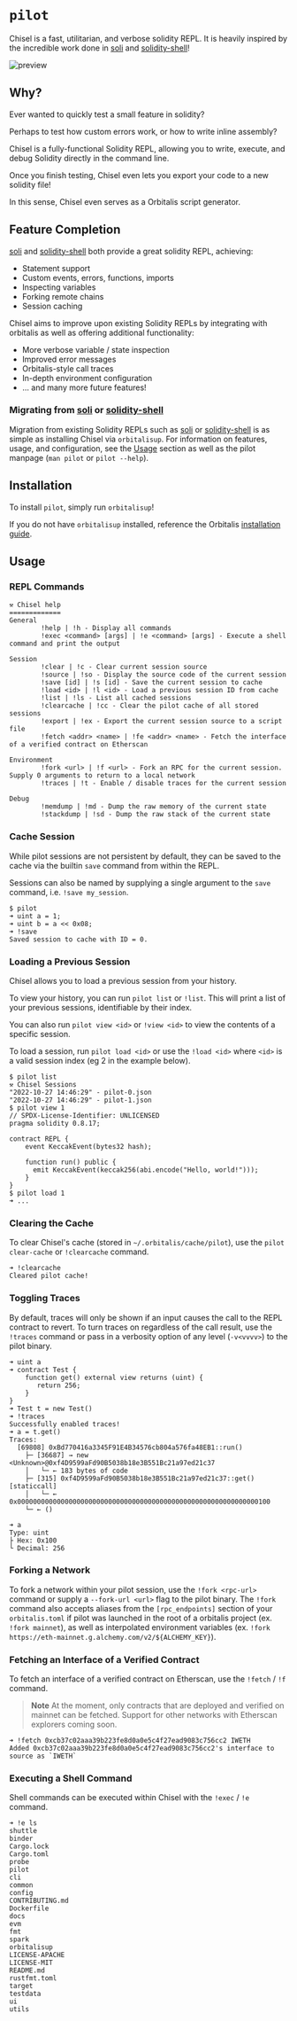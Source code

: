 # `pilot`

Chisel is a fast, utilitarian, and verbose solidity REPL. It is heavily inspired by the incredible work done in [soli](https://github.com/jpopesculian/soli) and [solidity-shell](https://github.com/tintinweb/solidity-shell)!

![preview](./assets/preview.gif)

## Why?

Ever wanted to quickly test a small feature in solidity?

Perhaps to test how custom errors work, or how to write inline assembly?

Chisel is a fully-functional Solidity REPL, allowing you to write, execute, and debug Solidity directly in the command line.

Once you finish testing, Chisel even lets you export your code to a new solidity file!

In this sense, Chisel even serves as a Orbitalis script generator.

## Feature Completion

[soli](https://github.com/jpopesculian/soli) and [solidity-shell](https://github.com/tintinweb/solidity-shell) both provide a great solidity REPL, achieving:

- Statement support
- Custom events, errors, functions, imports
- Inspecting variables
- Forking remote chains
- Session caching

Chisel aims to improve upon existing Solidity REPLs by integrating with orbitalis as well as offering additional functionality:

- More verbose variable / state inspection
- Improved error messages
- Orbitalis-style call traces
- In-depth environment configuration
- ... and many more future features!

### Migrating from [soli](https://github.com/jpopesculian/soli) or [solidity-shell](https://github.com/tintinweb/solidity-shell)

Migration from existing Solidity REPLs such as [soli](https://github.com/jpopesculian/soli) or [solidity-shell](https://github.com/tintinweb/solidity-shell) is as
simple as installing Chisel via `orbitalisup`. For information on features, usage, and configuration, see the [Usage](#usage) section as well as the pilot manpage (`man pilot` or `pilot --help`).

## Installation

To install `pilot`, simply run `orbitalisup`!

If you do not have `orbitalisup` installed, reference the Orbitalis [installation guide](../README.md#installation).

## Usage

### REPL Commands

```text
⚒️ Chisel help
=============
General
        !help | !h - Display all commands
        !exec <command> [args] | !e <command> [args] - Execute a shell command and print the output

Session
        !clear | !c - Clear current session source
        !source | !so - Display the source code of the current session
        !save [id] | !s [id] - Save the current session to cache
        !load <id> | !l <id> - Load a previous session ID from cache
        !list | !ls - List all cached sessions
        !clearcache | !cc - Clear the pilot cache of all stored sessions
        !export | !ex - Export the current session source to a script file
        !fetch <addr> <name> | !fe <addr> <name> - Fetch the interface of a verified contract on Etherscan

Environment
        !fork <url> | !f <url> - Fork an RPC for the current session. Supply 0 arguments to return to a local network
        !traces | !t - Enable / disable traces for the current session

Debug
        !memdump | !md - Dump the raw memory of the current state
        !stackdump | !sd - Dump the raw stack of the current state
```

### Cache Session

While pilot sessions are not persistent by default, they can be saved to the cache via the builtin `save` command from within the REPL.

Sessions can also be named by supplying a single argument to the `save` command, i.e. `!save my_session`.

```text
$ pilot
➜ uint a = 1;
➜ uint b = a << 0x08;
➜ !save
Saved session to cache with ID = 0.
```

### Loading a Previous Session

Chisel allows you to load a previous session from your history.

To view your history, you can run `pilot list` or `!list`. This will print a list of your previous sessions, identifiable by their index.

You can also run `pilot view <id>` or `!view <id>` to view the contents of a specific session.

To load a session, run `pilot load <id>` or use the `!load <id>` where `<id>` is a valid session index (eg 2 in the example below).

```text
$ pilot list
⚒️ Chisel Sessions
"2022-10-27 14:46:29" - pilot-0.json
"2022-10-27 14:46:29" - pilot-1.json
$ pilot view 1
// SPDX-License-Identifier: UNLICENSED
pragma solidity 0.8.17;

contract REPL {
    event KeccakEvent(bytes32 hash);

    function run() public {
      emit KeccakEvent(keccak256(abi.encode("Hello, world!")));
    }
}
$ pilot load 1
➜ ...
```

### Clearing the Cache

To clear Chisel's cache (stored in `~/.orbitalis/cache/pilot`), use the `pilot clear-cache` or `!clearcache` command.

```text
➜ !clearcache
Cleared pilot cache!
```

### Toggling Traces

By default, traces will only be shown if an input causes the call to the REPL contract to revert. To turn traces on
regardless of the call result, use the `!traces` command or pass in a verbosity option of any level (`-v<vvvv>`) to
the pilot binary.

```text
➜ uint a
➜ contract Test {
    function get() external view returns (uint) {
       return 256;
    }
}
➜ Test t = new Test()
➜ !traces
Successfully enabled traces!
➜ a = t.get()
Traces:
  [69808] 0xBd770416a3345F91E4B34576cb804a576fa48EB1::run()
    ├─ [36687] → new <Unknown>@0xf4D9599aFd90B5038b18e3B551Bc21a97ed21c37
    │   └─ ← 183 bytes of code
    ├─ [315] 0xf4D9599aFd90B5038b18e3B551Bc21a97ed21c37::get() [staticcall]
    │   └─ ← 0x0000000000000000000000000000000000000000000000000000000000000100
    └─ ← ()

➜ a
Type: uint
├ Hex: 0x100
└ Decimal: 256
```

### Forking a Network

To fork a network within your pilot session, use the `!fork <rpc-url>` command or supply a `--fork-url <url>` flag
to the pilot binary. The `!fork` command also accepts aliases from the `[rpc_endpoints]` section of your `orbitalis.toml`
if pilot was launched in the root of a orbitalis project (ex. `!fork mainnet`), as well as interpolated environment variables
(ex. `!fork https://eth-mainnet.g.alchemy.com/v2/${ALCHEMY_KEY}`).

### Fetching an Interface of a Verified Contract

To fetch an interface of a verified contract on Etherscan, use the `!fetch` / `!f` command.

> **Note**
> At the moment, only contracts that are deployed and verified on mainnet can be fetched. Support for other
> networks with Etherscan explorers coming soon.

```text
➜ !fetch 0xcb37c02aaa39b223fe8d0a0e5c4f27ead9083c756cc2 IWETH
Added 0xcb37c02aaa39b223fe8d0a0e5c4f27ead9083c756cc2's interface to source as `IWETH`
```

### Executing a Shell Command

Shell commands can be executed within Chisel with the `!exec` / `!e` command.

```text
➜ !e ls
shuttle
binder
Cargo.lock
Cargo.toml
probe
pilot
cli
common
config
CONTRIBUTING.md
Dockerfile
docs
evm
fmt
spark
orbitalisup
LICENSE-APACHE
LICENSE-MIT
README.md
rustfmt.toml
target
testdata
ui
utils
```
